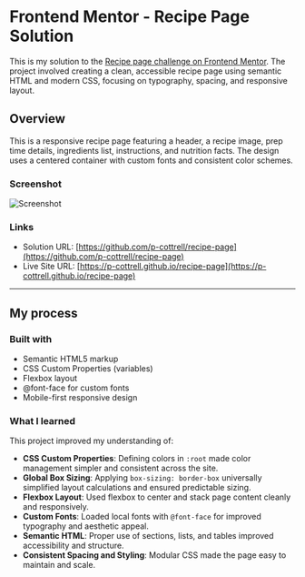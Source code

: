 # Frontend Mentor - Recipe Page Solution

This is my solution to the [Recipe page challenge on Frontend Mentor](https://www.frontendmentor.io/challenges/recipe-page-KiTsR8QQKm). The project involved creating a clean, accessible recipe page using semantic HTML and modern CSS, focusing on typography, spacing, and responsive layout.


## Overview

This is a responsive recipe page featuring a header, a recipe image, prep time details, ingredients list, instructions, and nutrition facts. The design uses a centered container with custom fonts and consistent color schemes.

### Screenshot

![Screenshot](./screenshot.jpg)

### Links

- Solution URL: [https://github.com/p-cottrell/recipe-page](https://github.com/p-cottrell/recipe-page)
- Live Site URL: [https://p-cottrell.github.io/recipe-page](https://p-cottrell.github.io/recipe-page)

---

## My process

### Built with

- Semantic HTML5 markup  
- CSS Custom Properties (variables)  
- Flexbox layout  
- @font-face for custom fonts  
- Mobile-first responsive design  

### What I learned

This project improved my understanding of:

- **CSS Custom Properties**: Defining colors in `:root` made color management simpler and consistent across the site.  
- **Global Box Sizing**: Applying `box-sizing: border-box` universally simplified layout calculations and ensured predictable sizing.  
- **Flexbox Layout**: Used flexbox to center and stack page content cleanly and responsively.  
- **Custom Fonts**: Loaded local fonts with `@font-face` for improved typography and aesthetic appeal.  
- **Semantic HTML**: Proper use of sections, lists, and tables improved accessibility and structure.  
- **Consistent Spacing and Styling**: Modular CSS made the page easy to maintain and scale.  
